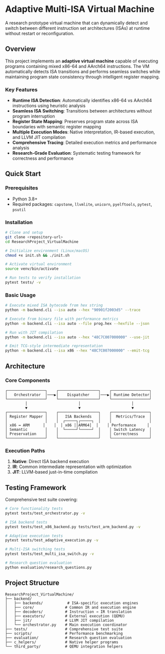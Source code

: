 # Adaptive Multi-ISA Virtual Machine

A research prototype virtual machine that can dynamically detect and switch between different instruction set architectures (ISAs) at runtime without restart or reconfiguration.

## Overview

This project implements an **adaptive virtual machine** capable of executing programs containing mixed x86-64 and AArch64 instructions. The VM automatically detects ISA transitions and performs seamless switches while maintaining program state consistency through intelligent register mapping.

### Key Features

- **Runtime ISA Detection**: Automatically identifies x86-64 vs AArch64 instructions using heuristic analysis
- **Seamless ISA Switching**: Transitions between architectures without program interruption
- **Register State Mapping**: Preserves program state across ISA boundaries with semantic register mapping
- **Multiple Execution Modes**: Native interpretation, IR-based execution, and LLVM JIT compilation
- **Comprehensive Tracing**: Detailed execution metrics and performance analysis
- **Research-Grade Evaluation**: Systematic testing framework for correctness and performance

## Quick Start

### Prerequisites

- Python 3.8+
- Required packages: `capstone`, `llvmlite`, `unicorn`, `pyelftools`, `pytest`, `psutil`

### Installation

```bash
# Clone and setup
git clone <repository-url>
cd ResearchProject_VirtualMachine

# Initialize environment (Linux/macOS)
chmod +x init.sh && ./init.sh

# Activate virtual environment
source venv/bin/activate

# Run tests to verify installation
pytest tests/ -v
```

### Basic Usage

```bash
# Execute mixed ISA bytecode from hex string
python -m backend.cli --isa auto --hex "90901f2003d5" --trace

# Execute from binary file with performance metrics
python -m backend.cli --isa auto --file prog.hex --hexfile --json

# Run with JIT compilation
python -m backend.cli --isa auto --hex "48C7C007000000" --use-jit

# Emit TCG-style intermediate representation
python -m backend.cli --isa x86 --hex "48C7C007000000" --emit-tcg
```

## Architecture

### Core Components

```
┌─────────────────┐    ┌──────────────────┐    ┌─────────────────┐
│   Orchestrator  │───▶│    Dispatcher    │───▶│ Runtime Detector│
└─────────────────┘    └──────────────────┘    └─────────────────┘
         │                       │                       │
         ▼                       ▼                       ▼
┌─────────────────┐    ┌──────────────────┐    ┌─────────────────┐
│ Register Mapper │    │   ISA Backends   │    │  Metrics/Trace  │
│                 │    │  ┌─────┐┌─────┐  │    │                 │
│ x86 ↔ ARM      │    │  │ x86 ││ARM64│  │    │ Performance     │
│ Semantic        │    │  └─────┘└─────┘  │    │ Switch Latency  │
│ Preservation    │    │                  │    │ Correctness     │
└─────────────────┘    └──────────────────┘    └─────────────────┘
```

### Execution Paths

1. **Native**: Direct ISA backend execution
2. **IR**: Common intermediate representation with optimization
3. **JIT**: LLVM-based just-in-time compilation

## Testing Framework

Comprehensive test suite covering:

```bash
# Core functionality tests
pytest tests/test_orchestrator.py -v

# ISA backend tests
pytest tests/test_x86_backend.py tests/test_arm_backend.py -v

# Adaptive execution tests
pytest tests/test_adaptive_execution.py -v

# Multi-ISA switching tests  
pytest tests/test_multi_isa_switch.py -v

# Research question evaluation
python evaluation/research_questions.py
```

## Project Structure

```
ResearchProject_VirtualMachine/
├── backend/
│   ├── backends/           # ISA-specific execution engines
│   ├── core/              # Common IR and execution engine
│   ├── decoders/          # Instruction → IR translation
│   ├── executors/         # External execution (QEMU)
│   ├── jit/               # LLVM JIT compilation
│   └── orchestrator.py    # Main execution coordinator
├── tests/                 # Comprehensive test suite
├── scripts/               # Performance benchmarking
├── evaluation/            # Research question evaluation
├── c_helpers/             # Native helper programs
└── third_party/           # QEMU integration helpers
```

